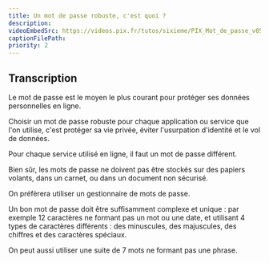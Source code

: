 ```yaml
---
title: Un mot de passe robuste, c'est quoi ?
description:
videoEmbedSrc: https://videos.pix.fr/tutos/sixieme/PIX_Mot_de_passe_v05_20231109.mp4
captionFilePath:
priority: 2
---
```


## Transcription

Le mot de passe est le moyen le plus courant pour protéger ses données personnelles en ligne.

Choisir un mot de passe robuste pour chaque application ou service que l'on utilise, c'est protéger sa vie privée, éviter l'usurpation d'identité et le vol de données.

Pour chaque service utilisé en ligne, il faut un mot de passe différent.

Bien sûr, les mots de passe ne doivent pas être stockés sur des papiers volants, dans un carnet, ou dans un document non sécurisé.

On préfèrera utiliser un gestionnaire de mots de passe.

Un bon mot de passe doit être suffisamment complexe et unique : par exemple 12 caractères ne formant pas un mot ou une date, et utilisant 4 types de caractères différents : des minuscules, des majuscules, des chiffres et des caractères spéciaux.

On peut aussi utiliser une suite de 7 mots ne formant pas une phrase.
